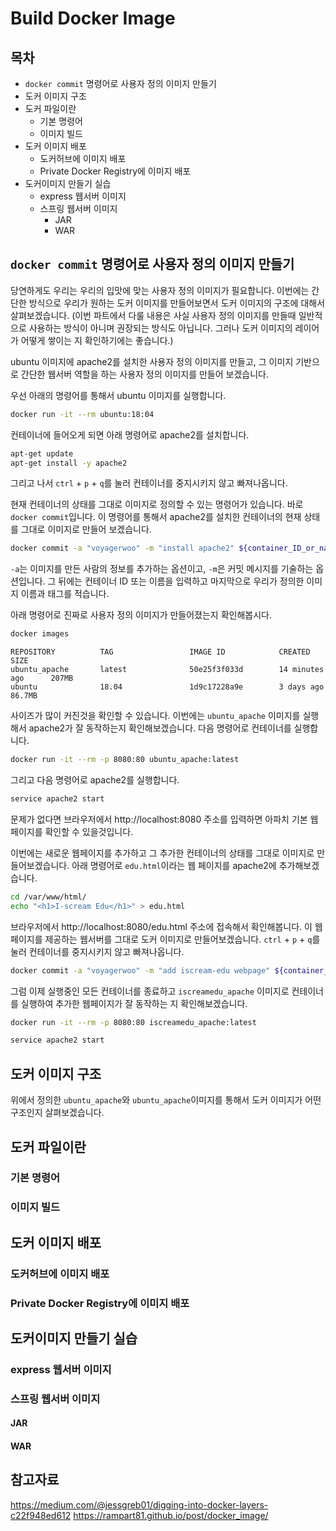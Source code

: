 # Build Docker Image

## 목차
- `docker commit` 명령어로 사용자 정의 이미지 만들기
- 도커 이미지 구조
- 도커 파일이란
    - 기본 명령어
    - 이미지 빌드
- 도커 이미지 배포
    - 도커허브에 이미지 배포
    - Private Docker Registry에 이미지 배포
- 도커이미지 만들기 실습
    - express 웹서버 이미지
    - 스프링 웹서버 이미지
        - JAR
        - WAR

## `docker commit` 명령어로 사용자 정의 이미지 만들기
당연하게도 우리는 우리의 입맛에 맞는 사용자 정의 이미지가 필요합니다. 이번에는 간단한 방식으로 우리가 원하는 도커 이미지를 만들어보면서 도커 이미지의 구조에 대해서 살펴보겠습니다. 
(이번 파트에서 다룰 내용은 사실 사용자 정의 이미지를 만들때 일반적으로 사용하는 방식이 아니며 권장되는 방식도 아닙니다. 
그러나 도커 이미지의 레이어가 어떻게 쌓이는 지 확인하기에는 좋습니다.)

ubuntu 이미지에 apache2를 설치한 사용자 정의 이미지를 만들고, 그 이미지 기반으로 간단한 웹서버 역할을 하는 사용자 정의 이미지를 만들어 보겠습니다. 

우선 아래의 명령어를 통해서 ubuntu 이미지를 실행합니다.
```bash
docker run -it --rm ubuntu:18:04 
```

컨테이너에 들어오게 되면 아래 명령어로 apache2를 설치합니다.
```bash
apt-get update
apt-get install -y apache2
```

그리고 나서 `ctrl` + `p` + `q`를 눌러 컨테이너를 중지시키지 않고 빠져나옵니다. 

현재 컨테이너의 상태를 그대로 이미지로 정의할 수 있는 명령어가 있습니다. 바로 `docker commit`입니다. 
이 명령어를 통해서 apache2를 설치한 컨테이너의 현재 상태를 그대로 이미지로 만들어 보겠습니다.

```bash
docker commit -a "voyagerwoo" -m "install apache2" ${container_ID_or_name} ubuntu_apache:latest
```
`-a`는 이미지를 만든 사람의 정보를 추가하는 옵션이고, `-m`은 커밋 메시지를 기술하는 옵션입니다. 
그 뒤에는 컨테이너 ID 또는 이름을 입력하고 마지막으로 우리가 정의한 이미지 이름과 태그를 적습니다. 

아래 명령어로 진짜로 사용자 정의 이미지가 만들어졌는지 확인해봅시다.
```bash
docker images
```
```
REPOSITORY          TAG                 IMAGE ID            CREATED             SIZE
ubuntu_apache       latest              50e25f3f033d        14 minutes ago      207MB
ubuntu              18.04               1d9c17228a9e        3 days ago          86.7MB
```
사이즈가 많이 커진것을 확인할 수 있습니다. 이번에는 `ubuntu_apache` 이미지를 실행해서 apache2가 잘 동작하는지 확인해보겠습니다.
다음 명령어로 컨테이너를 실행합니다.
```bash
docker run -it --rm -p 8080:80 ubuntu_apache:latest
``` 
그리고 다음 명령어로 apache2를 실행합니다.
```bash
service apache2 start
```
문제가 없다면 브라우저에서 http://localhost:8080 주소를 입력하면 아파치 기본 웹 페이지를 확인할 수 있을것입니다. 

이번에는 새로운 웹페이지를 추가하고 그 추가한 컨테이너의 상태를 그대로 이미지로 만들어보겠습니다. 
아래 명령어로 `edu.html`이라는 웹 페이지를 apache2에 추가해보겠습니다.

```bash
cd /var/www/html/
echo "<h1>I-scream Edu</h1>" > edu.html
```
브라우저에서 http://localhost:8080/edu.html 주소에 접속해서 확인해봅니다. 이 웹페이지를 제공하는 웹서버를 그대로 도커 이미지로 만들어보겠습니다.
`ctrl` + `p` + `q`를 눌러 컨테이너를 중지시키지 않고 빠져나옵니다. 

```bash
docker commit -a "voyagerwoo" -m "add iscream-edu webpage" ${container_ID_or_name}  iscreamedu_apache:latest
```  
그럼 이제 실행중인 모든 컨테이너를 종료하고 `iscreamedu_apache` 이미지로 컨테이너를 실행하여 추가한 웹페이지가 잘 동작하는 지 확인해보겠습니다.

```bash
docker run -it --rm -p 8080:80 iscreamedu_apache:latest
```
```bash
service apache2 start
```
## 도커 이미지 구조
위에서 정의한 `ubuntu_apache`와 `ubuntu_apache`이미지를 통해서 도커 이미지가 어떤 구조인지 살펴보겠습니다. 

## 도커 파일이란
### 기본 명령어
### 이미지 빌드
## 도커 이미지 배포
### 도커허브에 이미지 배포
### Private Docker Registry에 이미지 배포
## 도커이미지 만들기 실습
### express 웹서버 이미지
### 스프링 웹서버 이미지
#### JAR
#### WAR

## 참고자료 
https://medium.com/@jessgreb01/digging-into-docker-layers-c22f948ed612
https://rampart81.github.io/post/docker_image/

